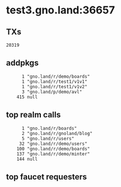 # test3.gno.land:36657

## TXs
```
20319
```

## addpkgs
```
      1 "gno.land/r/demo/boards"
      1 "gno.land/r/test1/v1v1"
      1 "gno.land/r/test1/v1v2"
      3 "gno.land/p/demo/avl"
    415 null
```

## top realm calls
```
      1 "gno.land/r/boards"
      2 "gno.land/r/gnoland/blog"
      5 "gno.land/r/users"
     32 "gno.land/r/demo/users"
    100 "gno.land/r/demo/boards"
    137 "gno.land/r/demo/minter"
    144 null
```

## top faucet requesters
```
```

